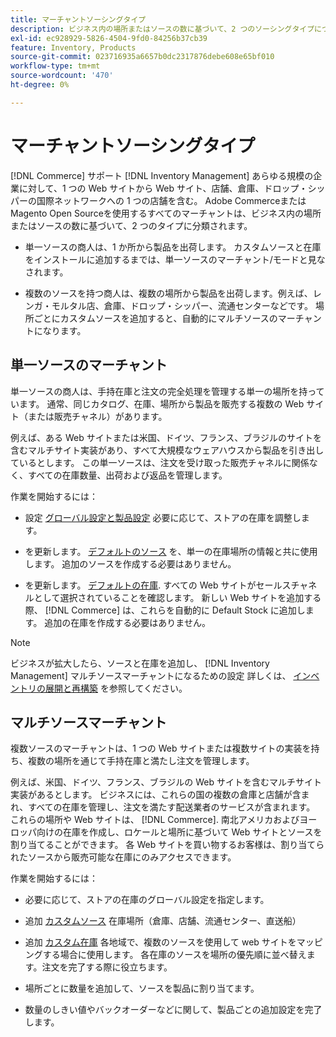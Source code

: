 ```yaml
---
title: マーチャントソーシングタイプ
description: ビジネス内の場所またはソースの数に基づいて、2 つのソーシングタイプについて説明します。
exl-id: ec928929-5826-4504-9fd0-84256b37cb39
feature: Inventory, Products
source-git-commit: 023716935a6657b0dc2317876debe608e65bf010
workflow-type: tm+mt
source-wordcount: '470'
ht-degree: 0%

---
```


# マーチャントソーシングタイプ

[!DNL Commerce] サポート [!DNL Inventory Management] あらゆる規模の企業に対して、1 つの Web サイトから Web サイト、店舗、倉庫、ドロップ・シッパーの国際ネットワークへの 1 つの店舗を含む。 Adobe CommerceまたはMagento Open Sourceを使用するすべてのマーチャントは、ビジネス内の場所またはソースの数に基づいて、2 つのタイプに分類されます。

- 単一ソースの商人は、1 か所から製品を出荷します。 カスタムソースと在庫をインストールに追加するまでは、単一ソースのマーチャント/モードと見なされます。

- 複数のソースを持つ商人は、複数の場所から製品を出荷します。例えば、レンガ・モルタル店、倉庫、ドロップ・シッパー、流通センターなどです。 場所ごとにカスタムソースを追加すると、自動的にマルチソースのマーチャントになります。

## 単一ソースのマーチャント

単一ソースの商人は、手持在庫と注文の完全処理を管理する単一の場所を持っています。 通常、同じカタログ、在庫、場所から製品を販売する複数の Web サイト（または販売チャネル）があります。

例えば、ある Web サイトまたは米国、ドイツ、フランス、ブラジルのサイトを含むマルチサイト実装があり、すべて大規模なウェアハウスから製品を引き出しているとします。 この単一ソースは、注文を受け取った販売チャネルに関係なく、すべての在庫数量、出荷および返品を管理します。

作業を開始するには：

- 設定 [グローバル設定と製品設定](configuration.md) 必要に応じて、ストアの在庫を調整します。

- を更新します。 [デフォルトのソース](sources-manage.md) を、単一の在庫場所の情報と共に使用します。 追加のソースを作成する必要はありません。

- を更新します。 [デフォルトの在庫](stocks-manage.md). すべての Web サイトがセールスチャネルとして選択されていることを確認します。 新しい Web サイトを追加する際、 [!DNL Commerce] は、これらを自動的に Default Stock に追加します。 追加の在庫を作成する必要はありません。

>[!NOTE]
>
>ビジネスが拡大したら、ソースと在庫を追加し、 [!DNL Inventory Management] マルチソースマーチャントになるための設定 詳しくは、 [インベントリの展開と再構築](expand-restructure.md) を参照してください。

## マルチソースマーチャント

複数ソースのマーチャントは、1 つの Web サイトまたは複数サイトの実装を持ち、複数の場所を通じて手持在庫と満たし注文を管理します。

例えば、米国、ドイツ、フランス、ブラジルの Web サイトを含むマルチサイト実装があるとします。 ビジネスには、これらの国の複数の倉庫と店舗が含まれ、すべての在庫を管理し、注文を満たす配送業者のサービスが含まれます。 これらの場所や Web サイトは、 [!DNL Commerce]. 南北アメリカおよびヨーロッパ向けの在庫を作成し、ロケールと場所に基づいて Web サイトとソースを割り当てることができます。 各 Web サイトを買い物するお客様は、割り当てられたソースから販売可能な在庫にのみアクセスできます。

作業を開始するには：

- 必要に応じて、ストアの在庫のグローバル設定を指定します。

- 追加 [カスタムソース](sources-add.md) 在庫場所（倉庫、店舗、流通センター、直送船）

- 追加 [カスタム在庫](stocks-add.md) 各地域で、複数のソースを使用して web サイトをマッピングする場合に使用します。 各在庫のソースを場所の優先順に並べ替えます。注文を完了する際に役立ちます。

- 場所ごとに数量を追加して、ソースを製品に割り当てます。

- 数量のしきい値やバックオーダーなどに関して、製品ごとの追加設定を完了します。
